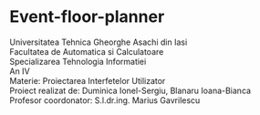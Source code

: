# Event-floor-planner

Universitatea Tehnica Gheorghe Asachi din Iasi<br />
Facultatea de Automatica si Calculatoare<br />
Specializarea Tehnologia Informatiei<br />
An IV<br />
Materie: Proiectarea Interfetelor Utilizator<br />
Proiect realizat de: Duminica Ionel-Sergiu, Blanaru Ioana-Bianca<br />
Profesor coordonator: S.l.dr.ing. Marius Gavrilescu<br />
